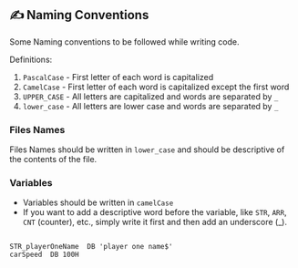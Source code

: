 ## ✍️ Naming Conventions

Some Naming conventions to be followed while writing code.  

Definitions:  
1. `PascalCase` - First letter of each word is capitalized
2. `CamelCase`  - First letter of each word is capitalized except the first word
3. `UPPER_CASE` - All letters are capitalized and words are separated by `_`
4. `lower_case` - All letters are lower case and words are separated by `_`

### Files Names
Files Names should be written in `lower_case` and should be descriptive of the contents of the file.

### Variables
- Variables should be written in `camelCase`
- If you want to add a descriptive word before the variable, like `STR`, `ARR`, `CNT` (counter), etc., simply write it first and then add an underscore (_).
```Assembly

STR_playerOneName  DB 'player one name$'
carSpeed  DB 100H

```
